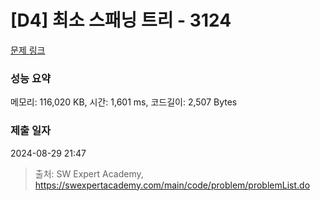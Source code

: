 # [D4] 최소 스패닝 트리 - 3124 

[문제 링크](https://swexpertacademy.com/main/code/problem/problemDetail.do?contestProbId=AV_mSnmKUckDFAWb) 

### 성능 요약

메모리: 116,020 KB, 시간: 1,601 ms, 코드길이: 2,507 Bytes

### 제출 일자

2024-08-29 21:47



> 출처: SW Expert Academy, https://swexpertacademy.com/main/code/problem/problemList.do